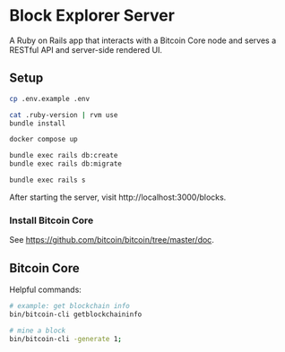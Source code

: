 # Block Explorer Server

A Ruby on Rails app that interacts with a Bitcoin Core node and serves a RESTful API and server-side rendered UI.

## Setup

```bash
cp .env.example .env

cat .ruby-version | rvm use
bundle install

docker compose up

bundle exec rails db:create
bundle exec rails db:migrate

bundle exec rails s
```

After starting the server, visit http://localhost:3000/blocks.

### Install Bitcoin Core

See https://github.com/bitcoin/bitcoin/tree/master/doc.

## Bitcoin Core

Helpful commands:

```bash
# example: get blockchain info
bin/bitcoin-cli getblockchaininfo

# mine a block
bin/bitcoin-cli -generate 1;
```
